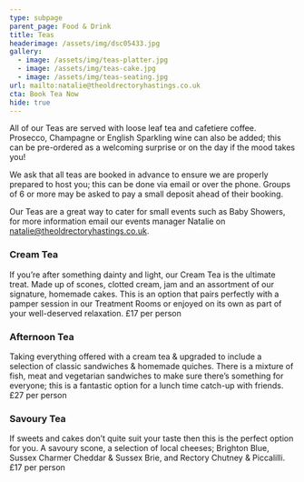 ```yaml
---
type: subpage
parent_page: Food & Drink
title: Teas
headerimage: /assets/img/dsc05433.jpg
gallery:
  - image: /assets/img/teas-platter.jpg
  - image: /assets/img/teas-cake.jpg
  - image: /assets/img/teas-seating.jpg
url: mailto:natalie@theoldrectoryhastings.co.uk
cta: Book Tea Now
hide: true
---
```

All of our Teas are served with loose leaf tea and cafetiere coffee. Prosecco, Champagne or English Sparkling wine can also be added; this can be pre-ordered as a welcoming surprise or on the day if the mood takes you! 

We ask that all teas are booked in advance to ensure we are properly prepared to host you; this can be done via email or over the phone. Groups of 6 or more may be asked to pay a small deposit ahead of their booking. 

Our Teas are a great way to cater for small events such as Baby Showers, for more information email our events manager Natalie on natalie@theoldrectoryhastings.co.uk.

### Cream Tea

If you’re after something dainty and light, our Cream Tea is the ultimate treat. Made up of scones, clotted cream, jam and an assortment of our signature, homemade cakes. This is an option that pairs perfectly with a pamper session in our Treatment Rooms or enjoyed on its own as part of your well-deserved relaxation. £17 per person 

### Afternoon Tea

Taking everything offered with a cream tea & upgraded to include a selection of classic sandwiches & homemade quiches. There is a mixture of fish, meat and vegetarian sandwiches to make sure there’s something for everyone; this is a fantastic option for a lunch time catch-up with friends. £27 per person 

### Savoury Tea

If sweets and cakes don’t quite suit your taste then this is the perfect option for you. A savoury scone, a selection of local cheeses; Brighton Blue, Sussex Charmer Cheddar & Sussex Brie, and Rectory Chutney & Piccalilli. £17 per person
